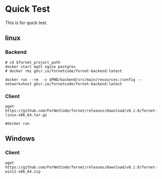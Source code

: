 # Quick Test
This is for quick test.
## linux
### Backend
```shell
# cd $fornet_project_path
docker start mqtt nginx postgres
# docker rmi ghcr.io/fornetcode/fornet-backend:latest

docker run --rm  -v $PWD/backend/src/main/resources:/config --network=host ghcr.io/fornetcode/fornet-backend:latest
```

### Client
```shell
wget https://github.com/ForNetCode/fornet/releases/download/v0.1.0/fornet-linux-x86_64.tar.gz

#docker run
```

## Windows
### Client
```pwsh
wget https://github.com/ForNetCode/fornet/releases/download/v0.1.0/fornet-win11-x86_64.zip

```

## 